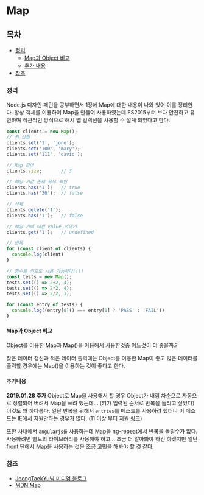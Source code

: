 # Map

## 목차

- [정리](#정리)
  - [Map과 Object 비교](#map과-object-비교)
  - [추가 내용](#추가내용)
- [참조](#참조)

### 정리

Node.js 디자인 패턴을 공부하면서 1장에 Map에 대한 내용이 나와 있어 이를 정리한다. 항상 객체를 이용하여 Map을 만들어 사용하였는데 ES2015부터 보다 안전하고 유연하며 직관적인 방식으로 해시 맵 컬렉션을 사용할 수 설계 되었다고 한다.

``` js
const clients = new Map();
// 키 삽입
clients.set('1', 'jone');
clients.set('100', 'mary');
clients.set('111', 'david');

// Map 길이
clients.size;       // 3

// 해당 키값 존재 유무 확인
clients.has('1');   // true
clients.has('30');  // false

// 삭제
clients.delete('1');
clients.has('1');   // false

// 해당 키에 대한 value 꺼내기
clients.get('1');   // undefined

// 반목
for (const client of clients) {
  console.log(client)
}

// 함수를 키로도 사용 가능하다!!!!
const tests = new Map();
tests.set(() => 2+2, 4);
tests.set(() => 2*2, 4);
tests.set(() => 2/2, 1);

for (const entry of tests) {
  console.log((entry[0]() === entry[1] ? 'PASS' : 'FAIL'))
}
```

#### Map과 Object 비교

Object를 이용한 Map과 Map()을 이용해서 사용한것중 어느것이 더 좋을까.?

잦은 데이터 갱신과 적은 데이터 출력에는 Object를 이용한 Map이 좋고 많은 데이터를 출력할 경우에는 Map()을 이용하는 것이 좋다고 한다.

#### 추가내용

**2019.01.28 추가**
Object로 Map을 사용해서 할 경우 Object가 내림 차순으로 자동으로 정렬되어 버려서 Map을 쓰려 했는데... (키가 입력된 순서로 반복을 돌리고 싶었다) 이것도 꽤 까다롭다. 일단 반복을 위해서 `entries`를 메소드를 사용하려 했더니 이 메소드는 IE에서 지원안하는 경우가 많다. (11 이상 부터 지원 [링크](https://developer.mozilla.org/ko/docs/Web/JavaScript/Reference/Global_Objects/Map))

또한 사내에서 `angularjs를` 사용하는데 Map을 ng-repeat에서 반복을 돌릴수가 없다. 사용하려면 별도의 라이브러리를 사용해야 하고...
조금 더 알아봐야 하긴 하겠지만 일단 front 단에서 Map을 사용하는 것은 조금 고민을 해봐야 할 것 같다.

### 참조

- [JeongTaekYu님 미디엄 블로그](https://medium.com/@wdjty326/javascript-es6-map-vs-object-performance-비교-7f98e30bf6c8)
- [MDN Map](https://developer.mozilla.org/ko/docs/Web/JavaScript/Reference/Global_Objects/Map)
